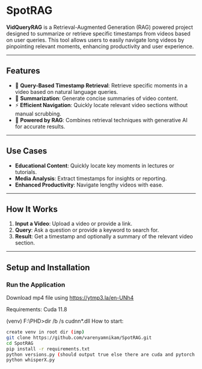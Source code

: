 # SpotRAG

**VidQueryRAG** is a Retrieval-Augmented Generation (RAG) powered project designed to summarize or retrieve specific timestamps from videos based on user queries. This tool allows users to easily navigate long videos by pinpointing relevant moments, enhancing productivity and user experience.

---

## Features
- 🚀 **Query-Based Timestamp Retrieval**: Retrieve specific moments in a video based on natural language queries.
- 📝 **Summarization**: Generate concise summaries of video content.
- ⚡ **Efficient Navigation**: Quickly locate relevant video sections without manual scrubbing.
- 🎯 **Powered by RAG**: Combines retrieval techniques with generative AI for accurate results.

---

## Use Cases
- **Educational Content**: Quickly locate key moments in lectures or tutorials.
- **Media Analysis**: Extract timestamps for insights or reporting.
- **Enhanced Productivity**: Navigate lengthy videos with ease.

---

## How It Works
1. **Input a Video**: Upload a video or provide a link.
2. **Query**: Ask a question or provide a keyword to search for.
3. **Result**: Get a timestamp and optionally a summary of the relevant video section.

---

## Setup and Installation
  
### Run the Application
 Download mp4 file using
   https://ytmp3.la/en-UNh4

 Requirements:
  Cuda 11.8

(venv) F:\PHD>dir /b /s cudnn*.dll
 How to start:
   ```bash
   create venv in root dir (imp)
   git clone https://github.com/varenyamnikam/SpotRAG.git
   cd SpotRAG
   pip install -r requirements.txt
   python versions.py (should output true else there are cuda and pytorch incompatibility issues)
   python whisperX.py

